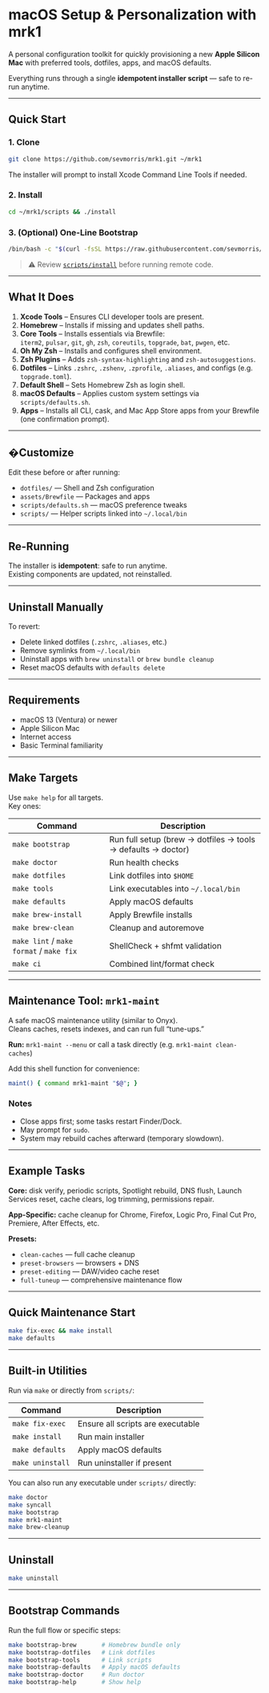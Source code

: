 # macOS Setup & Personalization with **mrk1**

A personal configuration toolkit for quickly provisioning a new **Apple Silicon Mac** with preferred tools, dotfiles, apps, and macOS defaults.

Everything runs through a single **idempotent installer script** — safe to re-run anytime.

---

## Quick Start

### 1. Clone
```bash
git clone https://github.com/sevmorris/mrk1.git ~/mrk1
```
The installer will prompt to install Xcode Command Line Tools if needed.

### 2. Install
```bash
cd ~/mrk1/scripts && ./install
```

### 3. (Optional) One-Line Bootstrap
```bash
/bin/bash -c "$(curl -fsSL https://raw.githubusercontent.com/sevmorris/mrk1/main/scripts/install)"
```
> ⚠️ Review [`scripts/install`](scripts/install) before running remote code.

---

## What It Does

1. **Xcode Tools** – Ensures CLI developer tools are present.  
2. **Homebrew** – Installs if missing and updates shell paths.  
3. **Core Tools** – Installs essentials via Brewfile:  
   `iterm2`, `pulsar`, `git`, `gh`, `zsh`, `coreutils`, `topgrade`, `bat`, `pwgen`, etc.  
4. **Oh My Zsh** – Installs and configures shell environment.  
5. **Zsh Plugins** – Adds `zsh-syntax-highlighting` and `zsh-autosuggestions`.  
6. **Dotfiles** – Links `.zshrc`, `.zshenv`, `.zprofile`, `.aliases`, and configs (e.g. `topgrade.toml`).  
7. **Default Shell** – Sets Homebrew Zsh as login shell.  
8. **macOS Defaults** – Applies custom system settings via `scripts/defaults.sh`.  
9. **Apps** – Installs all CLI, cask, and Mac App Store apps from your Brewfile (one confirmation prompt).

---

## �Customize

Edit these before or after running:

- `dotfiles/` — Shell and Zsh configuration  
- `assets/Brewfile` — Packages and apps  
- `scripts/defaults.sh` — macOS preference tweaks  
- `scripts/` — Helper scripts linked into `~/.local/bin`

---

## Re-Running

The installer is **idempotent**: safe to run anytime.  
Existing components are updated, not reinstalled.

---

## Uninstall Manually

To revert:
- Delete linked dotfiles (`.zshrc`, `.aliases`, etc.)  
- Remove symlinks from `~/.local/bin`  
- Uninstall apps with `brew uninstall` or `brew bundle cleanup`  
- Reset macOS defaults with `defaults delete`

---

## Requirements

- macOS 13 (Ventura) or newer  
- Apple Silicon Mac  
- Internet access  
- Basic Terminal familiarity

---

## Make Targets

Use `make help` for all targets.  
Key ones:

| Command | Description |
|----------|-------------|
| `make bootstrap` | Run full setup (brew → dotfiles → tools → defaults → doctor) |
| `make doctor` | Run health checks |
| `make dotfiles` | Link dotfiles into `$HOME` |
| `make tools` | Link executables into `~/.local/bin` |
| `make defaults` | Apply macOS defaults |
| `make brew-install` | Apply Brewfile installs |
| `make brew-clean` | Cleanup and autoremove |
| `make lint` / `make format` / `make fix` | ShellCheck + shfmt validation |
| `make ci` | Combined lint/format check |

---

## Maintenance Tool: `mrk1-maint`

A safe macOS maintenance utility (similar to Onyx).  
Cleans caches, resets indexes, and can run full “tune-ups.”

**Run:** `mrk1-maint --menu` or call a task directly (e.g. `mrk1-maint clean-caches`)

Add this shell function for convenience:
```bash
maint() { command mrk1-maint "$@"; }
```

### Notes
- Close apps first; some tasks restart Finder/Dock.  
- May prompt for `sudo`.  
- System may rebuild caches afterward (temporary slowdown).

---

## Example Tasks

**Core:** disk verify, periodic scripts, Spotlight rebuild, DNS flush, Launch Services reset, cache clears, log trimming, permissions repair.

**App-Specific:** cache cleanup for Chrome, Firefox, Logic Pro, Final Cut Pro, Premiere, After Effects, etc.

**Presets:**  
- `clean-caches` — full cache cleanup  
- `preset-browsers` — browsers + DNS  
- `preset-editing` — DAW/video cache reset  
- `full-tuneup` — comprehensive maintenance flow

---

## Quick Maintenance Start
```bash
make fix-exec && make install
make defaults
```

---

## Built-in Utilities

Run via `make` or directly from `scripts/`:

| Command | Description |
|----------|-------------|
| `make fix-exec` | Ensure all scripts are executable |
| `make install` | Run main installer |
| `make defaults` | Apply macOS defaults |
| `make uninstall` | Run uninstaller if present |

You can also run any executable under `scripts/` directly:
```bash
make doctor
make syncall
make bootstrap
make mrk1-maint
make brew-cleanup
```

---

## Uninstall

```bash
make uninstall
```

---

## Bootstrap Commands

Run the full flow or specific steps:
```bash
make bootstrap-brew       # Homebrew bundle only
make bootstrap-dotfiles   # Link dotfiles
make bootstrap-tools      # Link scripts
make bootstrap-defaults   # Apply macOS defaults
make bootstrap-doctor     # Run doctor
make bootstrap-help       # Show help
```
